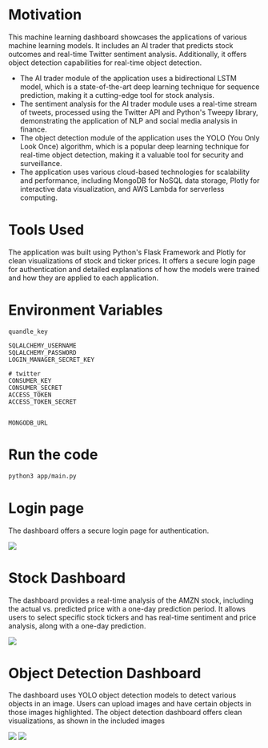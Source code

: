 # Motivation
This machine learning dashboard showcases the applications of various machine learning models. It includes an AI trader that predicts stock outcomes and real-time Twitter sentiment analysis. Additionally, it offers object detection capabilities for real-time object detection.

- The AI trader module of the application uses a bidirectional LSTM model, which is a state-of-the-art deep learning technique for sequence prediction, making it a cutting-edge tool for stock analysis.
- The sentiment analysis for the AI trader module uses a real-time stream of tweets, processed using the Twitter API and Python's Tweepy library, demonstrating the application of NLP and social media analysis in finance.
- The object detection module of the application uses the YOLO (You Only Look Once) algorithm, which is a popular deep learning technique for real-time object detection, making it a valuable tool for security and surveillance.
- The application uses various cloud-based technologies for scalability and performance, including MongoDB for NoSQL data storage, Plotly for interactive data visualization, and AWS Lambda for serverless computing.

# Tools Used
The application was built using Python's Flask Framework and Plotly for clean visualizations of stock and ticker prices. It offers a secure login page for authentication and detailed explanations of how the models were trained and how they are applied to each application.


# Environment Variables

```text
quandle_key

SQLALCHEMY_USERNAME
SQLALCHEMY_PASSWORD
LOGIN_MANAGER_SECRET_KEY

# twitter
CONSUMER_KEY
CONSUMER_SECRET
ACCESS_TOKEN
ACCESS_TOKEN_SECRET


MONGODB_URL
```

# Run the code

```bash
python3 app/main.py
```

# Login page
The dashboard offers a secure login page for authentication.


![](/assets/Login.png)

# Stock Dashboard
The dashboard provides a real-time analysis of the AMZN stock, including the actual vs. predicted price with a one-day prediction period. It allows users to select specific stock tickers and has real-time sentiment and price analysis, along with a one-day prediction.

![](/assets/Dashboard2.png)

# Object Detection Dashboard
The dashboard uses YOLO object detection models to detect various objects in an image. Users can upload images and have certain objects in those images highlighted. The object detection dashboard offers clean visualizations, as shown in the included images

![](/assets/cnnDashboard1.png)
![](/assets/cnnDashboard2.png)
